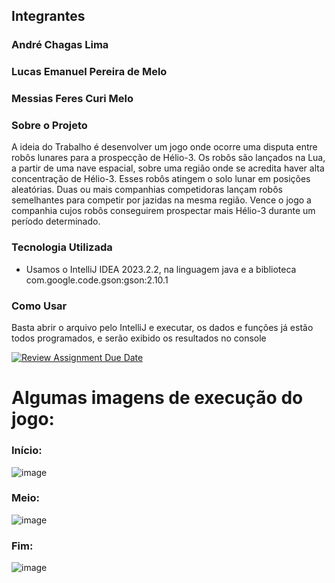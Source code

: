 ## Integrantes

### André Chagas Lima

### Lucas Emanuel Pereira de Melo

### Messias Feres Curi Melo

### Sobre o Projeto

A ideia do Trabalho é desenvolver um jogo onde ocorre uma disputa entre robôs lunares para a prospecção de Hélio-3. Os robôs são lançados na Lua, a partir de uma nave espacial, sobre uma região onde se acredita haver alta concentração de Hélio-3. Esses robôs atingem o solo lunar em posições aleatórias. Duas ou mais companhias competidoras lançam robôs semelhantes para competir por jazidas na mesma região. Vence o jogo a companhia cujos robôs conseguirem prospectar mais Hélio-3 durante um período determinado.

### Tecnologia Utilizada

- Usamos o IntelliJ IDEA 2023.2.2, na linguagem java e a biblioteca com.google.code.gson:gson:2.10.1

### Como Usar

Basta abrir o arquivo pelo IntelliJ e executar, os dados e funções já estão todos programados, e serão exibido os resultados no console

[![Review Assignment Due Date](https://classroom.github.com/assets/deadline-readme-button-24ddc0f5d75046c5622901739e7c5dd533143b0c8e959d652212380cedb1ea36.svg)](https://classroom.github.com/a/hTxQwfrL)

# Algumas imagens de execução do jogo:
### Início:
![image](https://github.com/ufsj-dcomp/trabalho-pratico-lucas-melo-andre-c-messias-f/assets/79658287/68e0671c-69f8-4583-b3db-9d54e8886a7f)
### Meio:
![image](https://github.com/ufsj-dcomp/trabalho-pratico-lucas-melo-andre-c-messias-f/assets/79658287/c4a5eac9-6996-4e00-a6b8-e4c0ab666b77)
### Fim:
![image](https://github.com/ufsj-dcomp/trabalho-pratico-lucas-melo-andre-c-messias-f/assets/79658287/2815e428-fa22-40e6-8388-18453dc1d3b9)




